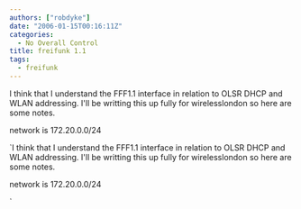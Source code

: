 ```yaml
---
authors: ["robdyke"]
date: "2006-01-15T00:16:11Z"
categories:
  - No Overall Control
title: freifunk 1.1
tags:
  - freifunk
---
```

I think that I understand the FFF1.1 interface in relation to OLSR DHCP and WLAN addressing. I'll be writting this up fully for wirelesslondon so here are some notes.

network is 172.20.0.0/24
  
`I think that I understand the FFF1.1 interface in relation to OLSR DHCP and WLAN addressing. I'll be writting this up fully for wirelesslondon so here are some notes.

network is 172.20.0.0/24
  
`
